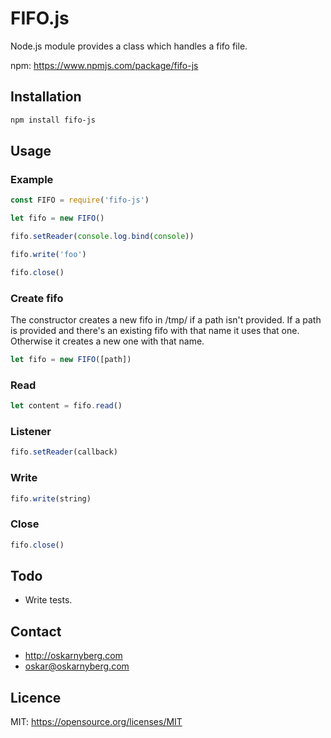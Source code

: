 # FIFO.js
Node.js module provides a class which handles a fifo file.

npm: https://www.npmjs.com/package/fifo-js

## Installation
```sh
npm install fifo-js
```

## Usage
### Example
```Javascript
const FIFO = require('fifo-js')

let fifo = new FIFO()

fifo.setReader(console.log.bind(console))

fifo.write('foo')

fifo.close()
```

### Create fifo
The constructor creates a new fifo in /tmp/ if a path isn't provided. If a path
is provided and there's an existing fifo with that name it uses that one.
Otherwise it creates a new one with that name.
```Javascript
let fifo = new FIFO([path])
```

### Read
```Javascript
let content = fifo.read()
```

### Listener
```Javascript
fifo.setReader(callback)
```

### Write
```Javascript
fifo.write(string)
```

### Close
```Javascript
fifo.close()
```

## Todo
* Write tests.

## Contact
* http://oskarnyberg.com
* oskar@oskarnyberg.com

## Licence
MIT: https://opensource.org/licenses/MIT

